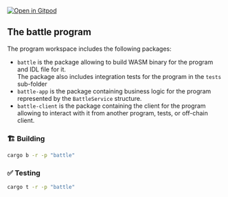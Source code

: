 [![Open in Gitpod](https://img.shields.io/badge/Open_in-Gitpod-white?logo=gitpod)](https://gitpod.io/#FOLDER=battle/https://github.com/gear-foundation/dapps)

## The **battle** program

The program workspace includes the following packages:
- `battle` is the package allowing to build WASM binary for the program and IDL file for it.  
  The package also includes integration tests for the program in the `tests` sub-folder
- `battle-app` is the package containing business logic for the program represented by the `BattleService` structure.  
- `battle-client` is the package containing the client for the program allowing to interact with it from another program, tests, or
  off-chain client.


### 🏗️ Building

```sh
cargo b -r -p "battle"
```

### ✅ Testing

```sh
cargo t -r -p "battle"
```
